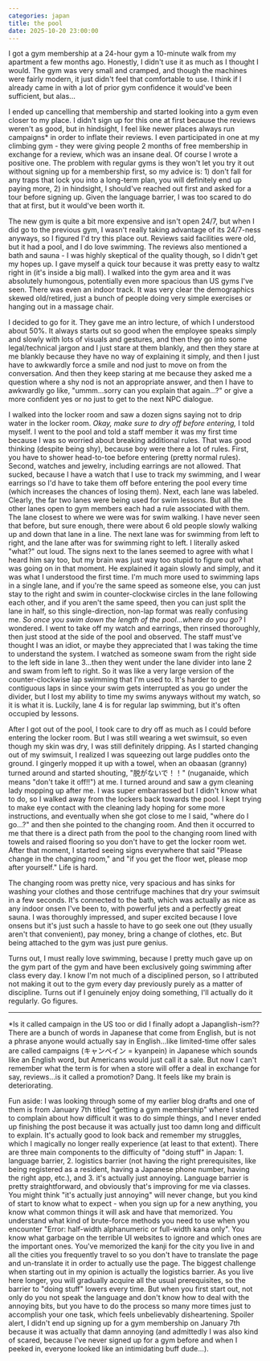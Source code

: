 ```yaml
---
categories: japan
title: the pool
date: 2025-10-20 23:00:00
---
```


I got a gym membership at a 24-hour gym a 10-minute walk from my apartment a few months ago. Honestly, I didn't use it as much as I thought I would. The gym was very small and cramped, and though the machines were fairly modern, it just didn't feel that comfortable to use. I think if I already came in with a lot of prior gym confidence it would've been sufficient, but alas...

I ended up cancelling that membership and started looking into a gym even closer to my place. I didn't sign up for this one at first because the reviews weren't as good, but in hindsight, I feel like newer places always run campaigns* in order to inflate their reviews. I even participated in one at my climbing gym - they were giving people 2 months of free membership in exchange for a review, which was an insane deal. Of course I wrote a positive one. The problem with regular gyms is they won't let you try it out without signing up for a membership first, so my advice is: 1) don't fall for any traps that lock you into a long-term plan, you will definitely end up paying more, 2) in hindsight, I should've reached out first and asked for a tour before signing up. Given the language barrier, I was too scared to do that at first, but it would've been worth it.

The new gym is quite a bit more expensive and isn't open 24/7, but when I did go to the previous gym, I wasn't really taking advantage of its 24/7-ness anyways, so I figured I'd try this place out. Reviews said facilities were old, but it had a pool, and I do love swimming. The reviews also mentioned a bath and sauna - I was highly skeptical of the quality though, so I didn't get my hopes up. I gave myself a quick tour because it was pretty easy to waltz right in (it's inside a big mall). I walked into the gym area and it was absolutely humongous, potentially even more spacious than US gyms I've seen. There was even an indoor track. It was very clear the demographics skewed old/retired, just a bunch of people doing very simple exercises or hanging out in a massage chair.

I decided to go for it. They gave me an intro lecture, of which I understood about 50%. It always starts out so good when the employee speaks simply and slowly with lots of visuals and gestures, and then they go into some legal/technical jargon and I just stare at them blankly, and then they stare at me blankly because they have no way of explaining it simply, and then I just have to awkwardly force a smile and nod just to move on from the conversation. And then they keep staring at me because they asked me a question where a shy nod is not an appropriate answer, and then I have to awkwardly go like, "ummm...sorry can you explain that again...?" or give a more confident yes or no just to get to the next NPC dialogue.

I walked into the locker room and saw a dozen signs saying not to drip water in the locker room. _Okay, make sure to dry off before entering,_ I told myself. I went to the pool and told a staff member it was my first time because I was so worried about breaking additional rules. That was good thinking (despite being shy), because boy were there a lot of rules. First, you have to shower head-to-toe before entering (pretty normal rules). Second, watches and jewelry, including earrings are not allowed. That sucked, because I have a watch that I use to track my swimming, and I wear earrings so I'd have to take them off before entering the pool every time (which increases the chances of losing them). Next, each lane was labeled. Clearly, the far two lanes were being used for swim lessons. But all the other lanes open to gym members each had a rule associated with them. The lane closest to where we were was for swim walking. I have never seen that before, but sure enough, there were about 6 old people slowly walking up and down that lane in a line. The next lane was for swimming from left to right, and the lane after was for swimming right to left. I literally asked "what?" out loud. The signs next to the lanes seemed to agree with what I heard him say too, but my brain was just way too stupid to figure out what was going on in that moment. He explained it again slowly and simply, and it was what I understood the first time. I'm much more used to swimming laps in a single lane, and if you're the same speed as someone else, you can just stay to the right and swim in counter-clockwise circles in the lane following each other, and if you aren't the same speed, then you can just split the lane in half, so this single-direction, non-lap format was really confusing me. _So once you swim down the length of the pool...where do you go?_ I wondered. I went to take off my watch and earrings, then rinsed thoroughly, then just stood at the side of the pool and observed. The staff must've thought I was an idiot, or maybe they appreciated that I was taking the time to understand the system. I watched as someone swam from the right side to the left side in lane 3...then they went under the lane divider into lane 2 and swam from left to right. So it was like a very large version of the counter-clockwise lap swimming that I'm used to. It's harder to get contiguous laps in since your swim gets interrupted as you go under the divider, but I lost my ability to time my swims anyways without my watch, so it is what it is. Luckily, lane 4 is for regular lap swimming, but it's often occupied by lessons.

After I got out of the pool, I took care to dry off as much as I could before entering the locker room. But I was still wearing a wet swimsuit, so even though my skin was dry, I was still definitely dripping. As I started changing out of my swimsuit, I realized I was squeezing out large puddles onto the ground. I gingerly mopped it up with a towel, when an obaasan (granny) turned around and started shouting, "脱がないで！！" (nuganaide, which means "don't take it off!!") at me. I turned around and saw a gym cleaning lady mopping up after me. I was super embarrassed but I didn't know what to do, so I walked away from the lockers back towards the pool. I kept trying to make eye contact with the cleaning lady hoping for some more instructions, and eventually when she got close to me I said, "where do I go...?" and then she pointed to the changing room. And then it occurred to me that there is a direct path from the pool to the changing room lined with towels and raised flooring so you don't have to get the locker room wet. After that moment, I started seeing signs everywhere that said "Please change in the changing room," and "if you get the floor wet, please mop after yourself." Life is hard.

The changing room was pretty nice, very spacious and has sinks for washing your clothes and those centrifuge machines that dry your swimsuit in a few seconds. It's connected to the bath, which was actually as nice as any indoor onsen I've been to, with powerful jets and a perfectly great sauna. I was thoroughly impressed, and super excited because I love onsens but it's just such a hassle to have to go seek one out (they usually aren't that convenient), pay money, bring a change of clothes, etc. But being attached to the gym was just pure genius.

Turns out, I must really love swimming, because I pretty much gave up on the gym part of the gym and have been exclusively going swimming after class every day. I know I'm not much of a disciplined person, so I attributed not making it out to the gym every day previously purely as a matter of discipline. Turns out if I genuinely enjoy doing something, I'll actually do it regularly. Go figures.

---

*Is it called campaign in the US too or did I finally adopt a Japanglish-ism?? There are a bunch of words in Japanese that come from English, but is not a phrase anyone would actually say in English...like limited-time offer sales are called campaigns (キャンペイン = kyanpein) in Japanese which sounds like an English word, but Americans would just call it a sale. But now I can't remember what the term is for when a store will offer a deal in exchange for say, reviews...is it called a promotion? Dang. It feels like my brain is deteriorating.

Fun aside: I was looking through some of my earlier blog drafts and one of them is from January 7th titled "getting a gym membership" where I started to complain about how difficult it was to do simple things, and I never ended up finishing the post because it was actually just too damn long and difficult to explain. It's actually good to look back and remember my struggles, which I magically no longer really experience (at least to that extent). There are three main components to the difficulty of "doing stuff" in Japan: 1. language barrier, 2. logistics barrier (not having the right prerequisites, like being registered as a resident, having a Japanese phone number, having the right app, etc.), and 3. it's actually just annoying. Language barrier is pretty straightforward, and obviously that's improving for me via classes. You might think "it's actually just annoying" will never change, but you kind of start to know what to expect - when you sign up for a new anything, you know what common things it will ask and have that memorized. You understand what kind of brute-force methods you need to use when you encounter "Error: half-width alphanumeric or full-width kana only". You know what garbage on the terrible UI websites to ignore and which ones are the important ones. You've memorized the kanji for the city you live in and all the cities you frequently travel to so you don't have to translate the page and un-translate it in order to actually use the page. The biggest challenge when starting out in my opinion is actually the logistics barrier. As you live here longer, you will gradually acquire all the usual prerequisites, so the barrier to "doing stuff" lowers every time. But when you first start out, not only do you not speak the language and don't know how to deal with the annoying bits, but you have to do the process so many more times just to accomplish your one task, which feels unbelievably disheartening. Spoiler alert, I didn't end up signing up for a gym membership on January 7th because it was actually that damn annoying (and admittedly I was also kind of scared, because I've never signed up for a gym before and when I peeked in, everyone looked like an intimidating buff dude...).